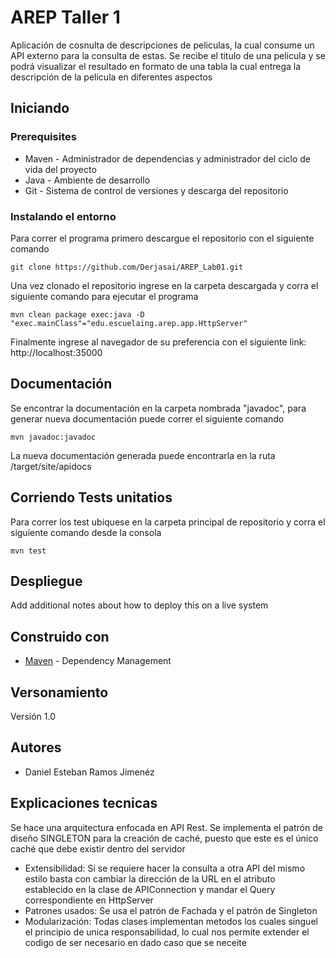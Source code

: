 # AREP Taller 1

Aplicación de cosnulta de descripciones de peliculas, la cual consume un API externo para la consulta de estas. Se recibe el titulo de una pelicula y se podrá visualizar el resultado en formato de una tabla la cual entrega la descripción de la pelicula en diferentes aspectos

## Iniciando

### Prerequisites

- Maven - Administrador de dependencias y administrador del ciclo de vida del proyecto
- Java - Ambiente de desarrollo
-  Git - Sistema de control de versiones y descarga del repositorio

### Instalando el entorno

Para correr el programa primero descargue el repositorio con el siguiente comando
```
git clone https://github.com/Derjasai/AREP_Lab01.git
```

Una vez clonado el repositorio ingrese en la carpeta descargada y corra el siguiente comando para ejecutar el programa

```
mvn clean package exec:java -D "exec.mainClass"="edu.escuelaing.arep.app.HttpServer"
```

Finalmente ingrese al navegador de su preferencia con el siguiente link:
http://localhost:35000

## Documentación
Se encontrar la documentación en la carpeta nombrada "javadoc", para generar nueva documentación puede correr el siguiente comando
```
mvn javadoc:javadoc
```
La nueva documentación generada puede encontrarla en la ruta /target/site/apidocs

## Corriendo Tests unitatios

Para correr los test ubiquese en la carpeta principal de repositorio y corra el siguiente comando desde la consola

```
mvn test
```

## Despliegue

Add additional notes about how to deploy this on a live system

## Construido con

* [Maven](https://maven.apache.org/) - Dependency Management

## Versonamiento

Versión 1.0

## Autores

* Daniel Esteban Ramos Jimenéz

## Explicaciones tecnicas

Se hace una arquitectura enfocada en API Rest. Se implementa el patrón de diseño SINGLETON para la creación de caché, puesto que este es el único caché que debe existir dentro del servidor

- Extensibilidad: Si se requiere hacer  la consulta a otra API del mismo estilo basta con cambiar la dirección de la URL en el atributo establecido en la clase de APIConnection y mandar el Query correspondiente en HttpServer
- Patrones usados: Se usa el patrón de Fachada y el patrón de Singleton
- Modularización: Todas clases implementan metodos los cuales singuel el principio de unica responsabilidad, lo cual nos permite extender el codigo de ser necesario en dado caso que se neceite